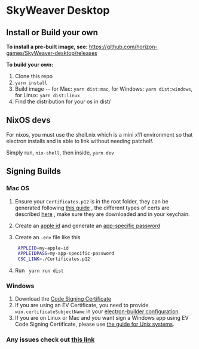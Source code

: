 SkyWeaver Desktop
=================

## Install or Build your own

**To install a pre-built image, see:** https://github.com/horizon-games/SkyWeaver-desktop/releases

**To build your own:**
1. Clone this repo
2. `yarn install`
3. Build image -- for Mac: `yarn dist:mac`, for Windows: `yarn dist:windows`, for Linux: `yarn dist:linux`
4. Find the distribution for your os in dist/


## NixOS devs

For nixos, you must use the shell.nix which is a mini x11 environment so that
electron installs and is able to link without needing patchelf.

Simply run, `nix-shell`, then inside, `yarn dev`


## Signing Builds

### Mac OS

1. Ensure your `Certificates.p12` is in the root folder, they can be generated following [this guide](https://help.apple.com/xcode/mac/current/#/dev154b28f09/) , the different types of certs are described [here](https://developer.apple.com/support/certificates/) , make sure they are downloaded and in your keychain.
2. Create an [apple id](https://appleid.apple.com/) and generate an [app-specific password](https://support.apple.com/en-us/HT204397)
3. Create an `.env` file like this 
   
   ``` bash 
    APPLEID=my-apple-id
    APPLEIDPASS=my-app-specific-password
    CSC_LINK=./Certificates.p12
4. Run ``` yarn run dist``` 



### Windows

1. Download the [Code Signing Certificate](https://docs.microsoft.com/en-us/windows-hardware/drivers/dashboard/get-a-code-signing-certificate)
2. If you are using an EV Certificate, you need to provide `win.certificateSubjectName` in your [electron-builder configuration](https://www.electron.build/configuration/win).
3. If you are on Linux or Mac and you want sign a Windows app using EV Code Signing Certificate, please use [the guide for Unix systems](https://www.electron.build/tutorials/code-signing-windows-apps-on-unix).

### Any issues check out [this link](https://www.electron.build/code-signing)


